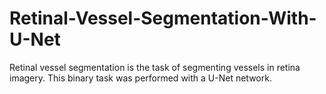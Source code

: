 # Retinal-Vessel-Segmentation-With-U-Net
Retinal vessel segmentation is the task of segmenting vessels in retina imagery. This binary task was performed with a U-Net network.
